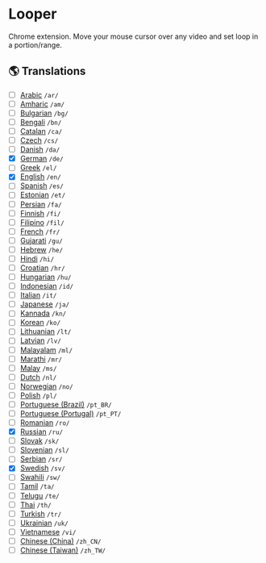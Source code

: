 # Looper

Chrome extension. Move your mouse cursor over any video and set loop in a portion/range.


## :earth_americas: Translations
- [ ] [Arabic](https://github.com/victor-savinov/looper/tree/master/_locales/ar) `/ar/`
- [ ] [Amharic](https://github.com/victor-savinov/looper/tree/master/_locales/am) `/am/`
- [ ] [Bulgarian](https://github.com/victor-savinov/looper/tree/master/_locales/bg) `/bg/`
- [ ] [Bengali](https://github.com/victor-savinov/looper/tree/master/_locales/bn) `/bn/`
- [ ] [Catalan](https://github.com/victor-savinov/looper/tree/master/_locales/ca) `/ca/`
- [ ] [Czech](https://github.com/victor-savinov/looper/tree/master/_locales/cs) `/cs/`
- [ ] [Danish](https://github.com/victor-savinov/looper/tree/master/_locales/da) `/da/`
- [x] [German](https://github.com/victor-savinov/looper/tree/master/_locales/de) `/de/`
- [ ] [Greek](https://github.com/victor-savinov/looper/tree/master/_locales/el) `/el/`
- [x] [English](https://github.com/victor-savinov/looper/tree/master/_locales/en) `/en/`
- [ ] [Spanish](https://github.com/victor-savinov/looper/tree/master/_locales/es) `/es/`
- [ ] [Estonian](https://github.com/victor-savinov/looper/tree/master/_locales/et) `/et/`
- [ ] [Persian](https://github.com/victor-savinov/looper/tree/master/_locales/fa) `/fa/`
- [ ] [Finnish](https://github.com/victor-savinov/looper/tree/master/_locales/fi) `/fi/`
- [ ] [Filipino](https://github.com/victor-savinov/looper/tree/master/_locales/fil) `/fil/`
- [ ] [French](https://github.com/victor-savinov/looper/tree/master/_locales/fr) `/fr/`
- [ ] [Gujarati](https://github.com/victor-savinov/looper/tree/master/_locales/gu) `/gu/`
- [ ] [Hebrew](https://github.com/victor-savinov/looper/tree/master/_locales/he) `/he/`
- [ ] [Hindi](https://github.com/victor-savinov/looper/tree/master/_locales/hi) `/hi/`
- [ ] [Croatian](https://github.com/victor-savinov/looper/tree/master/_locales/hr) `/hr/`
- [ ] [Hungarian](https://github.com/victor-savinov/looper/tree/master/_locales/hu) `/hu/`
- [ ] [Indonesian](https://github.com/victor-savinov/looper/tree/master/_locales/id) `/id/`
- [ ] [Italian](https://github.com/victor-savinov/looper/tree/master/_locales/it) `/it/`
- [ ] [Japanese](https://github.com/victor-savinov/looper/tree/master/_locales/ja) `/ja/`
- [ ] [Kannada](https://github.com/victor-savinov/looper/tree/master/_locales/kn) `/kn/`
- [ ] [Korean](https://github.com/victor-savinov/looper/tree/master/_locales/ko) `/ko/`
- [ ] [Lithuanian](https://github.com/victor-savinov/looper/tree/master/_locales/lt) `/lt/`
- [ ] [Latvian](https://github.com/victor-savinov/looper/tree/master/_locales/lv) `/lv/`
- [ ] [Malayalam](https://github.com/victor-savinov/looper/tree/master/_locales/ml) `/ml/`
- [ ] [Marathi](https://github.com/victor-savinov/looper/tree/master/_locales/mr) `/mr/`
- [ ] [Malay](https://github.com/victor-savinov/looper/tree/master/_locales/ms) `/ms/`
- [ ] [Dutch](https://github.com/victor-savinov/looper/tree/master/_locales/nl) `/nl/`
- [ ] [Norwegian](https://github.com/victor-savinov/looper/tree/master/_locales/no) `/no/`
- [ ] [Polish](https://github.com/victor-savinov/looper/tree/master/_locales/pl) `/pl/`
- [ ] [Portuguese (Brazil)](https://github.com/victor-savinov/looper/tree/master/_locales/pt_BR) `/pt_BR/`
- [ ] [Portuguese (Portugal)](https://github.com/victor-savinov/looper/tree/master/_locales/pt_PT) `/pt_PT/`
- [ ] [Romanian](https://github.com/victor-savinov/looper/tree/master/_locales/ro) `/ro/`
- [x] [Russian](https://github.com/victor-savinov/looper/tree/master/_locales/ru) `/ru/`
- [ ] [Slovak](https://github.com/victor-savinov/looper/tree/master/_locales/sk) `/sk/`
- [ ] [Slovenian](https://github.com/victor-savinov/looper/tree/master/_locales/sl) `/sl/`
- [ ] [Serbian](https://github.com/victor-savinov/looper/tree/master/_locales/sr) `/sr/`
- [x] [Swedish](https://github.com/victor-savinov/looper/tree/master/_locales/sv) `/sv/`
- [ ] [Swahili](https://github.com/victor-savinov/looper/tree/master/_locales/sw) `/sw/`
- [ ] [Tamil](https://github.com/victor-savinov/looper/tree/master/_locales/ta) `/ta/`
- [ ] [Telugu](https://github.com/victor-savinov/looper/tree/master/_locales/te) `/te/`
- [ ] [Thai](https://github.com/victor-savinov/looper/tree/master/_locales/th) `/th/`
- [ ] [Turkish](https://github.com/victor-savinov/looper/tree/master/_locales/tr) `/tr/`
- [ ] [Ukrainian](https://github.com/victor-savinov/looper/tree/master/_locales/uk) `/uk/`
- [ ] [Vietnamese](https://github.com/victor-savinov/looper/tree/master/_locales/vi) `/vi/`
- [ ] [Chinese (China)](https://github.com/victor-savinov/looper/tree/master/_locales/zh_CN) `/zh_CN/`
- [ ] [Chinese (Taiwan)](https://github.com/victor-savinov/looper/tree/master/_locales/zh_TW) `/zh_TW/`
